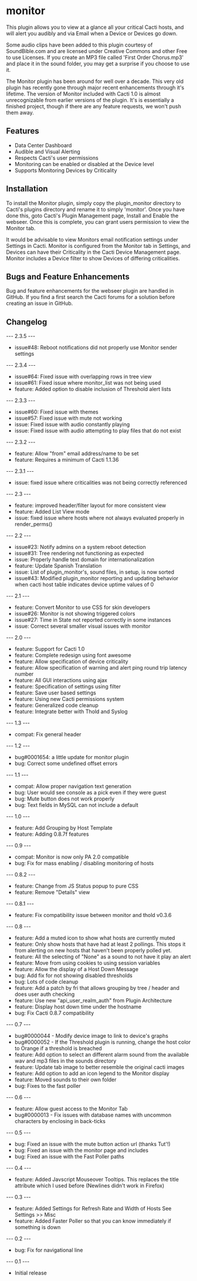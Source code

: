 # monitor

This plugin allows you to view at a glance all your critical Cacti hosts, and will alert you audibly and via Email when a Device or Devices go down.

Some audio clips have been added to this plugin courtesy of SoundBible.com and are licensed under Creative Commons and other Free to use Licenses.  If you create an MP3 file called 'First Order Chorus.mp3' and place it in the sound folder, you may get a surprise if you choose to use it.

The Monitor plugin has been around for well over a decade.  This very old plugin has recently gone through major recent enhancements through it's lifetime.  The version of Monitor included with Cacti 1.0 is almost unrecognizable from earlier versions of the plugin.  It's is essentially a finished project, though if there are any feature requests, we won't push them away.

## Features

* Data Center Dashboard
* Audible and Visual Alerting
* Respects Cacti's user permissions
* Monitoring can be enabled or disabled at the Device level
* Supports Monitoring Devices by Criticality

## Installation

To install the Monitor plugin, simply copy the plugin_monitor directory to Cacti's plugins directory and rename it to simply 'monitor'. Once you have done this, goto Cacti's Plugin Management page, Install and Enable the webseer. Once this is complete, you can grant users permission to view the Monitor tab.

It would be advisable to view Monitors email notification settings under Settings in Cacti.  Monitor is configured from the Monitor tab in Settings, and Devices can have their Criticality in the Cacti Device Management page.  Monitor includes a Device filter to show Devices of differing criticalities.

## Bugs and Feature Enhancements

Bug and feature enhancements for the webseer plugin are handled in GitHub. If you find a first search the Cacti forums for a solution before creating an issue in GitHub.

## Changelog
--- 2.3.5 ---
* issue#48: Reboot notifications did not properly use Monitor sender settings

--- 2.3.4 ---
* issue#64: Fixed issue with overlapping rows in tree view
* issue#61: Fixed issue where monitor_list was not being used
* feature: Added option to disable inclusion of Threshold alert lists

--- 2.3.3 ---
* issue#60: Fixed issue with themes
* issue#57: Fixed issue with mute not working
* issue: Fixed issue with audio constantly playing
* issue: Fixed issue with audio attempting to play files that do not exist

--- 2.3.2 ---
* feature: Allow "from" email address/name to be set
* feature: Requires a minimum of Cacti 1.1.36

--- 2.3.1 ---
* issue: fixed issue where criticalities was not being correctly referenced

--- 2.3 ---
* feature: improved header/filter layout for more consistent view
* feature: Added List View mode
* issue: fixed issue where hosts where not always evaluated properly in render_perms()

--- 2.2 ---
* issue#23: Notify admins on a system reboot detection
* issue#31: Tree rendering not functioning as expected
* issue: Properly handle text domain for internationalization
* feature: Update Spanish Translation
* issue: List of plugin_monitor's, sound files, in setup, is now sorted
* issue#43: Modified plugin_monitor reporting and updating behavior when cacti host table indicates device uptime values of 0

--- 2.1 ---
* feature: Convert Monitor to use CSS for skin developers
* issue#26: Monitor is not showing triggered colors
* issue#27: Time in State not reported correctly in some instances
* issue: Correct several smaller visual issues with monitor

--- 2.0 ---
* feature: Support for Cacti 1.0
* feature: Complete redesign using font awesome
* feature: Allow specification of device criticality
* feature: Allow specification of warning and alert ping round trip latency number
* feature: All GUI interactions using ajax
* feature: Specification of settings using filter
* feature: Save user based settings
* feature: Using new Cacti permissions system
* feature: Generalized code cleanup
* feature: Integrate better with Thold and Syslog

--- 1.3 ---
* compat: Fix general header

--- 1.2 ---
* bug#0001654: a little update for monitor plugin 
* bug: Correct some undefined offset errors

--- 1.1 ---
* compat: Allow proper navigation text generation
* bug: User would see console as a pick even if they were guest
* bug: Mute button does not work properly
* bug: Text fields in  MySQL can not include a default

--- 1.0 ---
* feature: Add Grouping by Host Template
* feature: Adding 0.8.7f features

--- 0.9 ---
* compat: Monitor is now only PA 2.0 compatible
* bug: Fix for mass enabling / disabling monitoring of hosts

--- 0.8.2 ---
* feature: Change from JS Status popup to pure CSS
* feature: Remove "Details" view

--- 0.8.1 ---
* feature: Fix compatibility issue between monitor and thold v0.3.6

--- 0.8 ---
* feature: Add a muted icon to show what hosts are currently muted
* feature: Only show hosts that have had at least 2 pollings.  This stops it from alerting on new hosts that haven't been properly polled yet.
* feature: All the selecting of "None" as a sound to not have it play an alert
* feature: Move from using cookies to using session variables
* feature: Allow the display of a Host Down Message
* bug: Add fix for not showing disabled thresholds
* bug: Lots of code cleanup
* feature: Add a patch by fri that allows grouping by tree / header and does user auth checking
* feature: Use new "api_user_realm_auth" from Plugin Architecture
* feature: Display host down time under the hostname
* bug: Fix Cacti 0.8.7 compatibility

--- 0.7 ---
* bug#0000044 - Modify device image to link to device's graphs
* bug#0000052 - If the Threshold plugin is running, change the host color to Orange if a threshold is breached
* feature: Add option to select an different alarm sound from the available wav and mp3 files in the sounds directory
* feature: Update tab image to better resemble the original cacti images
* feature: Add option to add an icon legend to the Monitor display
* feature: Moved sounds to their own folder
* bug: Fixes to the fast poller

--- 0.6 ---
* feature: Allow guest access to the Monitor Tab
* bug#0000013 - Fix issues with database names with uncommon characters by enclosing in back-ticks

--- 0.5 ---
* bug: Fixed an issue with the mute button action url (thanks Tut'!)
* bug: Fixed an issue with the monitor page and includes
* bug: Fixed an issue with the Fast Poller paths

--- 0.4 ---
* feature: Added Javscript Mouseover Tooltips.  This replaces the title attribute which I used before (Newlines didn't work in Firefox)

--- 0.3 ---
* feature: Added Settings for Refresh Rate and Width of Hosts See Settings >> Misc
* feature: Added Faster Poller so that you can know immediately if something is down
           
--- 0.2 ---
* bug: Fix for navigational line

--- 0.1 ---
* Initial release
